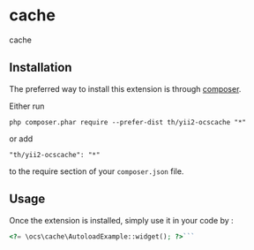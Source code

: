 cache
=====
cache

Installation
------------

The preferred way to install this extension is through [composer](http://getcomposer.org/download/).

Either run

```
php composer.phar require --prefer-dist th/yii2-ocscache "*"
```

or add

```
"th/yii2-ocscache": "*"
```

to the require section of your `composer.json` file.


Usage
-----

Once the extension is installed, simply use it in your code by  :

```php
<?= \ocs\cache\AutoloadExample::widget(); ?>```